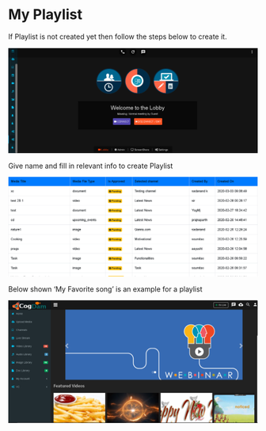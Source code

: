 # My Playlist

If Playlist is not created yet then follow the steps below to create it.

![](../.gitbook/assets/image%20%28112%29.png)

Give name and fill in relevant info to create Playlist

![](../.gitbook/assets/image%20%28232%29.png)

Below shown ‘My Favorite song’ is an example for a playlist

![](../.gitbook/assets/image%20%2829%29.png)

